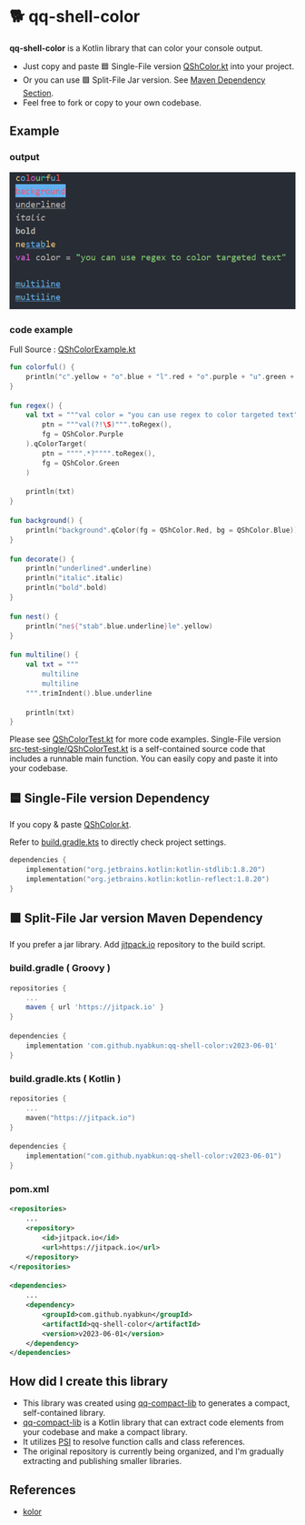 # 🐕 qq-shell-color

**qq-shell-color** is a Kotlin library that can color your console output.

- Just copy and paste 🟦 Single-File version [QShColor.kt](src-single/QShColor.kt) into your project.
- Or you can use 🟩 Split-File Jar version. See [Maven Dependency Section](#-split-file-jar-version-maven-dependency).
- Feel free to fork or copy to your own codebase.

## Example

### output

<p align="center">
    <img src="img/result.png" width="627" alt="result.png">
</p>

### code example

Full Source : [QShColorExample.kt](src-example/QShColorExample.kt)

```kotlin
fun colorful() {
    println("c".yellow + "o".blue + "l".red + "o".purple + "u".green + "r".cyan + "f".yellow + "u".blue + "l".red)
}

fun regex() {
    val txt = """val color = "you can use regex to color targeted text"""".qColorTarget(
        ptn = """val(?!\S)""".toRegex(),
        fg = QShColor.Purple
    ).qColorTarget(
        ptn = """".*?"""".toRegex(),
        fg = QShColor.Green
    )

    println(txt)
}

fun background() {
    println("background".qColor(fg = QShColor.Red, bg = QShColor.Blue))
}

fun decorate() {
    println("underlined".underline)
    println("italic".italic)
    println("bold".bold)
}

fun nest() {
    println("ne${"stab".blue.underline}le".yellow)
}

fun multiline() {
    val txt = """
        multiline
        multiline
    """.trimIndent().blue.underline

    println(txt)
}
```

Please see [QShColorTest.kt](src-test-split/nyab/util/QShColorTest.kt) for more code examples.
Single-File version [src-test-single/QShColorTest.kt](src-test-single/QShColorTest.kt) is a self-contained source code that includes a runnable main function.
You can easily copy and paste it into your codebase.        

## 🟦 Single-File version Dependency

If you copy & paste [QShColor.kt](src-single/QShColor.kt).

Refer to [build.gradle.kts](build.gradle.kts) to directly check project settings.



```kotlin
dependencies {
    implementation("org.jetbrains.kotlin:kotlin-stdlib:1.8.20")
    implementation("org.jetbrains.kotlin:kotlin-reflect:1.8.20")
}
```

## 🟩 Split-File Jar version Maven Dependency

If you prefer a jar library. Add [jitpack.io](https://jitpack.io/#nyabkun/qq-shell-color) repository to the build script.

### build.gradle ( Groovy )
```groovy
repositories {
    ...
    maven { url 'https://jitpack.io' }
}

dependencies {
    implementation 'com.github.nyabkun:qq-shell-color:v2023-06-01'
}
```

### build.gradle.kts ( Kotlin )
```kotlin
repositories {
    ...
    maven("https://jitpack.io")
}

dependencies {
    implementation("com.github.nyabkun:qq-shell-color:v2023-06-01")
}
```

### pom.xml
```xml
<repositories>
    ...
    <repository>
        <id>jitpack.io</id>
        <url>https://jitpack.io</url>
    </repository>
</repositories>

<dependencies>
    ...
    <dependency>
        <groupId>com.github.nyabkun</groupId>
        <artifactId>qq-shell-color</artifactId>
        <version>v2023-06-01</version>
    </dependency>
</dependencies>
```

## How did I create this library

- This library was created using [qq-compact-lib](https://github.com/nyabkun/qq-compact-lib) to generates a compact, self-contained library.
- [qq-compact-lib](https://github.com/nyabkun/qq-compact-lib) is a Kotlin library that can extract code elements from your codebase and make a compact library.
- It utilizes [PSI](https://plugins.jetbrains.com/docs/intellij/psi.html) to resolve function calls and class references.
- The original repository is currently being organized, and I'm gradually extracting and publishing smaller libraries.

## References
- [kolor](https://github.com/ziggy42/kolor)            